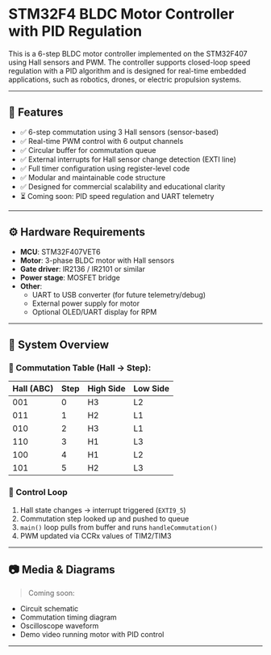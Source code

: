 # STM32F4 BLDC Motor Controller with PID Regulation

This is a 6-step BLDC motor controller implemented on the STM32F407 using Hall sensors and PWM. The controller supports closed-loop speed regulation with a PID algorithm and is designed for real-time embedded applications, such as robotics, drones, or electric propulsion systems.

---

## 🚀 Features

- ✅ 6-step commutation using 3 Hall sensors (sensor-based)
- ✅ Real-time PWM control with 6 output channels
- ✅ Circular buffer for commutation queue
- ✅ External interrupts for Hall sensor change detection (EXTI line)
- ✅ Full timer configuration using register-level code
- ✅ Modular and maintainable code structure
- ✅ Designed for commercial scalability and educational clarity
- ⏳ Coming soon: PID speed regulation and UART telemetry

---

## ⚙️ Hardware Requirements

- **MCU**: STM32F407VET6
- **Motor**: 3-phase BLDC motor with Hall sensors
- **Gate driver**: IR2136 / IR2101 or similar
- **Power stage**: MOSFET bridge
- **Other**:
  - UART to USB converter (for future telemetry/debug)
  - External power supply for motor
  - Optional OLED/UART display for RPM

---

## 🧠 System Overview

### 📌 Commutation Table (Hall → Step):

| Hall (ABC) | Step | High Side | Low Side |
|------------|------|-----------|----------|
| 001        | 0    | H3        | L2       |
| 011        | 1    | H2        | L1       |
| 010        | 2    | H3        | L1       |
| 110        | 3    | H1        | L3       |
| 100        | 4    | H1        | L2       |
| 101        | 5    | H2        | L3       |

### 🔁 Control Loop

1. Hall state changes → interrupt triggered (`EXTI9_5`)
2. Commutation step looked up and pushed to queue
3. `main()` loop pulls from buffer and runs `handleCommutation()`
4. PWM updated via CCRx values of TIM2/TIM3

---

## 📷 Media & Diagrams

> Coming soon:
- Circuit schematic
- Commutation timing diagram
- Oscilloscope waveform
- Demo video running motor with PID control

---
